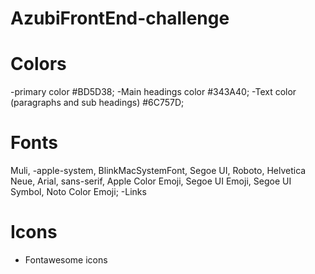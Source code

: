 # AzubiFrontEnd-challenge

# Colors
-primary color #BD5D38;
-Main headings color #343A40;
-Text color (paragraphs and sub headings) #6C757D;
# Fonts
Muli, -apple-system, BlinkMacSystemFont, Segoe UI, Roboto, Helvetica Neue, Arial, sans-serif, Apple Color Emoji, Segoe UI Emoji, Segoe UI Symbol, Noto Color Emoji;
-Links
        <link href="https://fonts.googleapis.com/css?family=Saira+Extra+Condensed:500,700" rel="stylesheet" type="text/css" />
        <link href="https://fonts.googleapis.com/css?family=Muli:400,400i,800,800i" rel="stylesheet" type="text/css" />
# Icons
- Fontawesome icons
      <script src="https://use.fontawesome.com/releases/v6.1.0/js/all.js" crossorigin="anonymous"></script>
